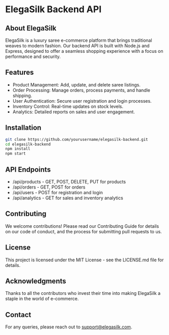 # ElegaSilk Backend API

## About ElegaSilk

ElegaSilk is a luxury saree e-commerce platform that brings traditional weaves to modern fashion. Our backend API is built with Node.js and Express, designed to offer a seamless shopping experience with a focus on performance and security.

## Features

-   Product Management: Add, update, and delete saree listings.
-   Order Processing: Manage orders, process payments, and handle shipping.
-   User Authentication: Secure user registration and login processes.
-   Inventory Control: Real-time updates on stock levels.
-   Analytics: Detailed reports on sales and user engagement.

## Installation

```bash
git clone https://github.com/yourusername/elegasilk-backend.git
cd elegasilk-backend
npm install
npm start
```

## API Endpoints

-   /api/products - GET, POST, DELETE, PUT for products
-   /api/orders - GET, POST for orders
-   /api/users - POST for registration and login
-   /api/analytics - GET for sales and inventory analytics

## Contributing

We welcome contributions! Please read our Contributing Guide for details on our code of conduct, and the process for submitting pull requests to us.

## License

This project is licensed under the MIT License - see the LICENSE.md file for details.

## Acknowledgments

Thanks to all the contributors who invest their time into making ElegaSilk a staple in the world of e-commerce.

## Contact

For any queries, please reach out to support@elegasilk.com.
